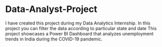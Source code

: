 # Data-Analyst-Project
 I have created this project during my Data Analytics Internship. In this project you can filter the data according to particular state and date This project showcases a Power BI Dashboard that analyzes unemployment trends in India during the COVID-19 pandemic. 
